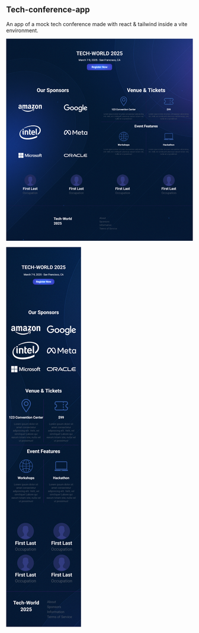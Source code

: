 ## Tech-conference-app

An app of a mock tech conference made with react & tailwind inside a vite environment.

![Screenshot of Tech-conference-app page in 1280 width](./src/images/README-images/tech-conference-app-1280.png)

![Screenshot of Tech-conference-app page in 360 width](./src/images/README-images/tech-conference-app-360.png)
